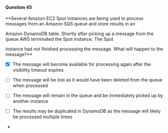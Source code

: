 #### Question  45


**Several Amazon EC2 Spot instances are being used to process messages from an Amazon SQS queue and store results in an

Amazon DynamoDB table. Shortly after picking up a message from the queue AWS terminated the Spot instance. The Spot

instance had not finished processing the message. What will happen to the message?**


- [x] The message will become available for processing again after the visibility timeout expires


- [ ] The message will be lost as it would have been deleted from the queue when processed


- [ ] The message will remain in the queue and be immediately picked up by another instance


- [ ] The results may be duplicated in DynamoDB as the message will likely be processed multiple times


*